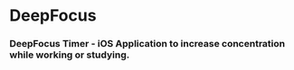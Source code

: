 # DeepFocus
### DeepFocus Timer - iOS Application to increase concentration while working or studying.

